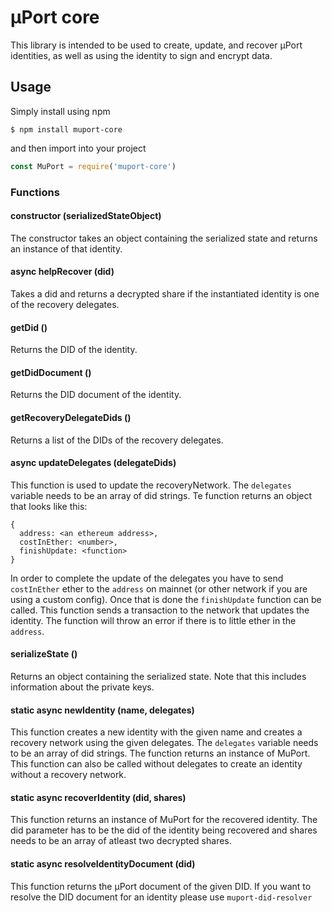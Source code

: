 # µPort core

This library is intended to be used to create, update, and recover µPort identities, as well as using the identity to sign and encrypt data.

## Usage
Simply install using npm
```
$ npm install muport-core
```
and then import into your project
```js
const MuPort = require('muport-core')
```

### Functions

#### constructor (serializedStateObject)
The constructor takes an object containing the serialized state and returns an instance of that identity.

#### async helpRecover (did)
Takes a did and returns a decrypted share if the instantiated identity is one of the recovery delegates.

#### getDid ()
Returns the DID of the identity.

#### getDidDocument ()
Returns the DID document of the identity.

#### getRecoveryDelegateDids ()
Returns a list of the DIDs of the recovery delegates.

#### async updateDelegates (delegateDids)
This function is used to update the recoveryNetwork. The `delegates` variable needs to be an array of did strings. Te function returns an object that looks like this:
```
{
  address: <an ethereum address>,
  costInEther: <number>,
  finishUpdate: <function>
}
```

In order to complete the update of the delegates you have to send `costInEther` ether to the `address` on mainnet (or other network if you are using a custom config). Once that is done the `finishUpdate` function can be called. This function sends a transaction to the network that updates the identity. The function will throw an error if there is to little ether in the `address`.

#### serializeState ()
Returns an object containing the serialized state. Note that this includes information about the private keys.

#### static async newIdentity (name, delegates)
This function creates a new identity with the given name and creates a recovery network using the given delegates. The `delegates` variable needs to be an array of did strings. The function returns an instance of MuPort. This function can also be called without delegates to create an identity without a recovery network.

#### static async recoverIdentity (did, shares)
This function returns an instance of MuPort for the recovered identity. The did parameter has to be the did of the identity being recovered and shares needs to be an array of atleast two decrypted shares.

#### static async resolveIdentityDocument (did)
This function returns the µPort document of the given DID. If you want to resolve the DID document for an identity please use `muport-did-resolver`
